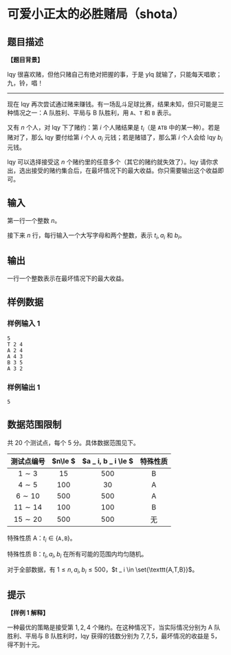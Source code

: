 # 可爱小正太的必胜赌局（shota）

## 题目描述

**【题目背景】**

lqy 很喜欢赌，但他只赌自己有绝对把握的事，于是 ylq 就输了，只能每天唱歌；
九，铃，唱！

---

现在 lqy 再次尝试通过赌来赚钱。有一场乱斗足球比赛，结果未知，但只可能是三种情况之一：A 队胜利、平局与 B 队胜利，用 $\texttt{A}$、$\texttt{T}$ 和 $\texttt{B}$ 表示。

又有 $n$ 个人，对 lqy 下了赌约：第 $i$ 个人赌结果是 $t _ i$（是 $\texttt{ATB}$ 中的某一种）。若是赌对了，那么 lqy 要付给第 $i$ 个人 $a _ i$ 元钱；若是赌错了，那么第 $i$ 个人会给 lqy $b _ i$ 元钱。

lqy 可以选择接受这 $n$ 个赌约里的任意多个（其它的赌约就失效了）。lqy 请你求出，选出接受的赌约集合后，在最坏情况下的最大收益。你只需要输出这个收益即可。

## 输入

第一行一个整数 $n$。

接下来 $n$ 行，每行输入一个大写字母和两个整数，表示 $t _ i, a _ i$ 和 $b _ i$。

## 输出

一行一个整数表示在最坏情况下的最大收益。

## 样例数据

### 样例输入 1

```
5
T 2 4
A 2 4
A 4 3
B 3 5
A 3 2

```

### 样例输出 1

```
5

```


## 数据范围限制

共 $20$ 个测试点，每个 $5$ 分。具体数据范围见下。


|  测试点编号  | $n\le $ | $a _ i, b _ i \le $ | 特殊性质 |
| :----------: | :-----: | :-----------------: | :------: |
|  $1 \sim 3$  |  $15$  |        $500$        |    B    |
|  $4 \sim 5$  |  $100$  |        $30$        |    A    |
| $6 \sim 10$ |  $500$  |        $500$        |    A    |
| $11 \sim 14$ |  $100$  |        $100$        |    B    |
| $15 \sim 20$ |  $500$  |        $500$        |    无    |

特殊性质 A：$t _ i \in \{ \texttt{A,B} \}$。

特殊性质 B：$t _ i, a _ i, b _ i$ 在所有可能的范围内均匀随机。

对于全部数据，有 $1 \le n, a _ i, b _ i \le 500$，$t _ i \in \set{\texttt{A,T,B}}$。

## 提示

**【样例 1 解释】**

一种最优的策略是接受第 $1, 2, 4$ 个赌约。在这种情况下，当实际情况分别为 A 队胜利、平局与 B 队胜利时，lqy 获得的钱数分别为 $7, 7, 5$，最坏情况的收益是 $5$，得不到十元。

